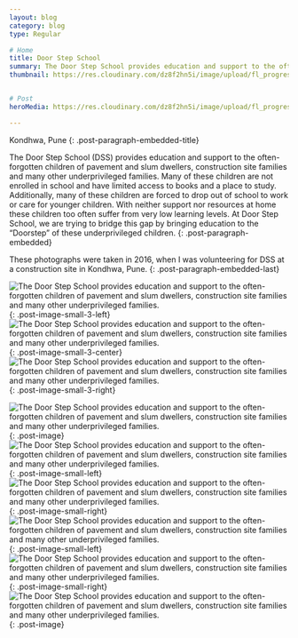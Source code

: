 ```yaml
---
layout: blog
category: blog
type: Regular

# Home
title: Door Step School
summary: The Door Step School provides education and support to the often-forgotten children of pavement and slum dwellers, construction site families and many other underprivileged families.
thumbnail: https://res.cloudinary.com/dz8f2hn5i/image/upload/fl_progressive/v1582744565/DSS/DSS_-_Thumbnail_n7yjtw.png


# Post
heroMedia: https://res.cloudinary.com/dz8f2hn5i/image/upload/fl_progressive/v1582744566/DSS/DSS_msnxq2.png

---
```


Kondhwa, Pune
{: .post-paragraph-embedded-title}

The Door Step School (DSS) provides education and support to the often-forgotten children of pavement and slum dwellers, construction site families and many other underprivileged families. Many of these children are not enrolled in school and have limited access to books and a place to study. Additionally, many of these children are forced to drop out of school to work or care for younger children. With neither support nor resources at home these children too often suffer from very low learning levels. At Door Step School, we are trying to bridge this gap by bringing education to the “Doorstep” of these underprivileged children.
{: .post-paragraph-embedded}

These photographs were taken in 2016, when I was volunteering for DSS at a construction site in Kondhwa, Pune.
{: .post-paragraph-embedded-last}


<img src="https://res.cloudinary.com/dz8f2hn5i/image/upload/fl_progressive/v1582744589/DSS/1_yr6wff.jpg" alt="The Door Step School provides education and support to the often-forgotten children of pavement and slum dwellers, construction site families and many other underprivileged families.">{: .post-image-small-3-left}
<img src="https://res.cloudinary.com/dz8f2hn5i/image/upload/fl_progressive/v1582744661/DSS/2_jrs9wx.jpg" alt="The Door Step School provides education and support to the often-forgotten children of pavement and slum dwellers, construction site families and many other underprivileged families.">{: .post-image-small-3-center}
<img src="https://res.cloudinary.com/dz8f2hn5i/image/upload/fl_progressive/v1582744599/DSS/3_l7gtny.jpg" alt="The Door Step School provides education and support to the often-forgotten children of pavement and slum dwellers, construction site families and many other underprivileged families.">{: .post-image-small-3-right}

<img src="https://res.cloudinary.com/dz8f2hn5i/image/upload/fl_progressive/v1582744709/DSS/4_j42xvb.jpg" alt="The Door Step School provides education and support to the often-forgotten children of pavement and slum dwellers, construction site families and many other underprivileged families.">
{: .post-image} 




<img src="https://res.cloudinary.com/dz8f2hn5i/image/upload/fl_progressive/v1582744711/DSS/5_dri3jx.jpg" alt="The Door Step School provides education and support to the often-forgotten children of pavement and slum dwellers, construction site families and many other underprivileged families.">
{: .post-image-small-left} 

<img src="https://res.cloudinary.com/dz8f2hn5i/image/upload/fl_progressive/v1582744712/DSS/6_hqldc0.jpg" alt="The Door Step School provides education and support to the often-forgotten children of pavement and slum dwellers, construction site families and many other underprivileged families.">
{: .post-image-small-right} 

<img src="https://res.cloudinary.com/dz8f2hn5i/image/upload/fl_progressive/v1582744595/DSS/7_o3xqgl.jpg" alt="The Door Step School provides education and support to the often-forgotten children of pavement and slum dwellers, construction site families and many other underprivileged families.">
{: .post-image-small-left} 

<img src="https://res.cloudinary.com/dz8f2hn5i/image/upload/fl_progressive/v1582744597/DSS/8_abdwhr.jpg" alt="The Door Step School provides education and support to the often-forgotten children of pavement and slum dwellers, construction site families and many other underprivileged families.">
{: .post-image-small-right} 

<img src="https://res.cloudinary.com/dz8f2hn5i/image/upload/fl_progressive/v1582744600/DSS/9_kd3sod.jpg" alt="The Door Step School provides education and support to the often-forgotten children of pavement and slum dwellers, construction site families and many other underprivileged families.">
{: .post-image} 















